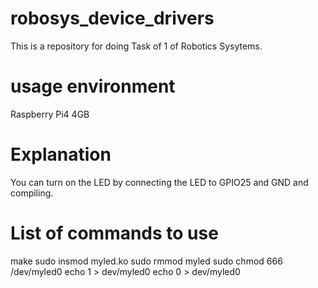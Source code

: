 # robosys_device_drivers
This is a repository for doing Task of 1 of Robotics Sysytems.

#  usage environment
Raspberry Pi4 4GB

# Explanation
You can turn on the LED by connecting the LED to GPIO25 and GND and compiling.

# List of commands to use
make
sudo insmod myled.ko
sudo rmmod myled
sudo chmod 666 /dev/myled0
echo 1 > dev/myled0
echo 0 > dev/myled0


